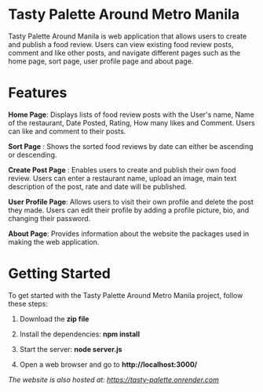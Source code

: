 # Tasty Palette Around Metro Manila
Tasty Palette Around Manila is web application that allows users to create and publish a food review. Users can view existing food review posts, comment and like other posts, and navigate different pages such as the home page, sort page, user profile page and about page.  


# Features
**Home Page**: Displays lists of food review posts with the User's name, Name of the restaurant, Date Posted, Rating, How many likes and Comment. Users can like and comment to their posts. 

**Sort Page** : Shows the sorted food reviews by date can either be ascending or descending. 

**Create Post Page** : Enables users to create and publish their own food review. Users can enter a restaurant name, upload an image, main text description of the post, rate and date will be published.

**User Profile Page**: Allows users to visit their own profile and delete the post they made. Users can edit their profile by adding a profile picture, bio, and changing their password. 

**About Page**: Provides information about the website the packages used in making the web application. 

# Getting Started
To get started with the Tasty Palette Around Metro Manila project, follow these steps:

1. Download the **zip file**

2. Install the dependencies: **npm install**

3. Start the server: **node server.js**

4. Open a web browser and go to **http://localhost:3000/**

_The website is also hosted at: https://tasty-palette.onrender.com_
